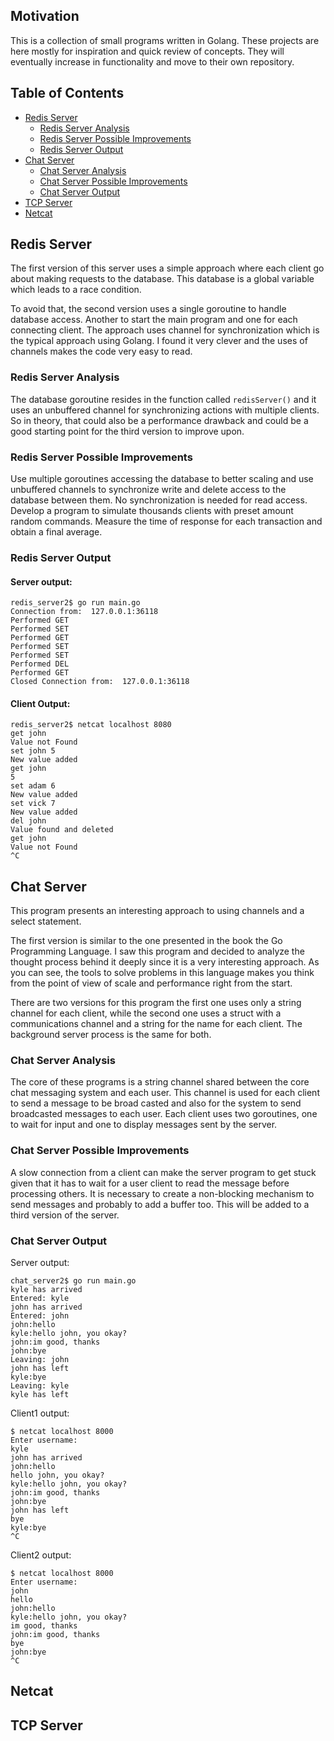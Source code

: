 ## Motivation

This is a collection of small programs written in Golang. These projects are here mostly for inspiration
and quick review of concepts. They will eventually increase in functionality and move to their own repository.

## Table of Contents
- [Redis Server](#redis-server)
	- [Redis Server Analysis](#redis-server-analysis)
	- [Redis Server Possible Improvements](#redis-server-possible-improvements)
	- [Redis Server Output](#redis-server-output)
- [Chat Server](#chat-server)
	- [Chat Server Analysis](#chat-server-analysis)
	- [Chat Server Possible Improvements](#chat-server-possible-improvements)
	- [Chat Server Output](#chat-server-output)
- [TCP Server](#tcp-server)
- [Netcat](#netcat)

## Redis Server
The first version of this server uses a simple approach where each client go about making requests to the database. 
This database is a global variable which leads to a race condition.

To avoid that, the second version uses a single goroutine to handle database access. Another to start the main program 
and one for each connecting client. The approach uses channel for synchronization which is the typical approach using Golang. 
I found it very clever and the uses of channels makes the code very easy to read.

### Redis Server Analysis
The database goroutine resides in the function called `redisServer()` and 
it uses an unbuffered channel for synchronizing actions with multiple clients. So in theory, 
that could also be a performance drawback and could be a good starting point for the third version to improve upon.

### Redis Server Possible Improvements
Use multiple goroutines accessing the database to better scaling and use unbuffered channels to synchronize write 
and delete access to the database between them. No synchronization is needed for read access.
Develop a program to simulate thousands clients with preset amount random commands. Measure the time of response 
for each transaction and obtain a final average.

### Redis Server Output
#### Server output:
```
redis_server2$ go run main.go
Connection from:  127.0.0.1:36118
Performed GET
Performed SET
Performed GET
Performed SET
Performed SET
Performed DEL
Performed GET
Closed Connection from:  127.0.0.1:36118
```

#### Client Output:
```
redis_server2$ netcat localhost 8080
get john
Value not Found
set john 5
New value added
get john
5
set adam 6
New value added
set vick 7
New value added
del john
Value found and deleted
get john
Value not Found
^C
```

## Chat Server
This program presents an interesting approach to using channels and a select statement.

The first version is similar to the one presented in the book the Go Programming Language. 
I saw this program and decided to analyze the thought process behind it deeply since it is a very interesting approach. 
As you can see, the tools to solve problems in this language makes you think from the point of view of scale and performance right from
the start.

There are two versions for this program the first one uses only a string channel for each client, while the second one uses a 
struct with a communications channel and a string for the name for each client. The background server process is the same for both.

### Chat Server Analysis
The core of these programs is a string channel shared between the core chat messaging system and each user. 
This channel is used for each client to send a message to be broad casted and also for the system to send broadcasted 
messages to each user. Each client uses two goroutines, one to wait for input and one to display messages sent by the server.

### Chat Server Possible Improvements
A slow connection from a client can make the server program to get stuck given that it has to wait for a user client to 
read the message before processing others. It is necessary to create a non-blocking mechanism to send messages and probably 
to add a buffer too. This will be added to a third version of the server.

### Chat Server Output
Server output:
```
chat_server2$ go run main.go
kyle has arrived
Entered: kyle
john has arrived
Entered: john
john:hello
kyle:hello john, you okay?
john:im good, thanks
john:bye
Leaving: john
john has left
kyle:bye
Leaving: kyle
kyle has left
```

Client1 output:
```
$ netcat localhost 8000
Enter username:
kyle
john has arrived
john:hello
hello john, you okay?
kyle:hello john, you okay?
john:im good, thanks
john:bye
john has left
bye
kyle:bye
^C
```

Client2 output:
```
$ netcat localhost 8000
Enter username:
john
hello
john:hello
kyle:hello john, you okay?
im good, thanks
john:im good, thanks
bye
john:bye
^C
```

## Netcat











## TCP Server
